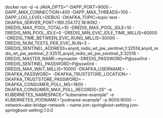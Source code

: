 docker run -d -e JAVA_OPTS="-DAPP_PORT=9000 -DAPP_MAX_CONNECTION=400 -DAPP_MAX_THREADS=100 -DAPP_LOG_LEVEL=DEBUG -DKAFKA_TOPIC=topic-test -DKAFKA_SERVER_PORT=169.254.172.18:9092 -DREDIS_MAX_POOL_TOTAL=10 -DREDIS_MAX_POOL_IDLE=10 -DREDIS_MIN_POOL_IDLE=0 -DREDIS_MIN_EVIC_IDLE_TIME_MILLIS=60000 -DREDIS_TIME_BETWEEN_EVIC_RUNS_MILLIS=30000 -DREDIS_NUM_TESTS_PER_EVIC_RUN=3 -DREDIS_SENTINEL_ADDRESS=anyid_redis_wt_pw_sentinel_1:32514,anyid_redis_wt_pw_sentinel_2:32515,anyid_redis_wt_pw_sentinel_3:32516 -DREDIS_MASTER_NAME=mymaster -DREDIS_PASSWORD=P@ssw0rd -DREDIS_SENTINEL_PASSWORD=P@ssw0rd -DREDIS_MAX_WAIT_MILLIS=10000 -DKAFKA_USERNAME= -DKAFKA_PASSWORD= -DKAFKA_TRUSTSTORE_LOCATION= -DKAFKA_TRUSTSTORE_PASSWORD= -DKAFKA_CONSUMER_POLL_MS=1800 -DKAFKA_CONSUMER_MAX_POLL_RECORDS=20" -e KUBERNETES_NAMESPACE="kubename-example" -e KUBERNETES_PODNAME="podname-example" -p 9000:9000 --network=ake-bridge-network --name jvm-springboot-setting jvm-springboot-setting:1.0.0
